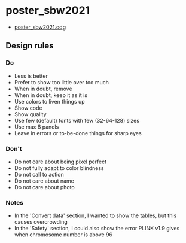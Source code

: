 # poster_sbw2021

 * [poster_sbw2021.odg](poster_sbw2021.odg)

## Design rules

### Do

 * Less is better
 * Prefer to show too little over too much
 * When in doubt, remove
 * When in doubt, keep it as it is
 * Use colors to liven things up
 * Show code
 * Show quality
 * Use few (default) fonts with few (32-64-128) sizes
 * Use max 8 panels
 * Leave in errors or to-be-done things for sharp eyes

### Don't

 * Do not care about being pixel perfect
 * Do not fully adapt to color blindness
 * Do not call to action
 * Do not care about name
 * Do not care about photo

### Notes

 * In the 'Convert data' section, I wanted to show the tables,
   but this causes overcrowding
 * In the 'Safety' section, I could also show the error PLINK v1.9
   gives when chromosome number is above 96

